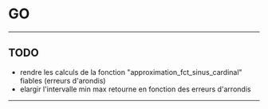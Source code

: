 # GO

---

## TODO
 - rendre les calculs de la fonction "approximation_fct_sinus_cardinal" fiables (erreurs d'arondis)
 - elargir l'intervalle min max retourne en fonction des erreurs d'arrondis

---
